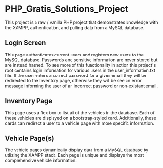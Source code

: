# PHP_Gratis_Solutions_Project

This project is a raw / vanilla PHP project that demonstrates knowledge with the XAMPP, authentication, and pulling data from a MySQL database.

## Login Screen
This page authenticates current users and registers new users to the MySQL database. Passwords and sensitive information are never stored but are instead hashed.
To see more of this functionality in action this project's root contains login information for various users in the user_information.txt file. If the user enters a correct password for a given 
email they will be redirected to the Inventory page, otherwise they will be see an error message informing the user of an incorrect password or non-existant email.

## Inventory Page
This page uses a flex box to list all of the vehicles in the database. Each of these vehicles are displayed on a bootstrap-styled card.
Additionally, these cards can redirect a user to a vehicle page with more specific information.

## Vehicle Page(s)
The vehicle pages dynamically display data from a MySQL database by utlizing the XAMPP stack. Each page is unique and displays
the most comprehensive vehicle information.

